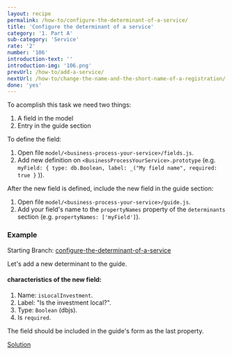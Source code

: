 ```yaml
---
layout: recipe
permalink: /how-to/configure-the-determinant-of-a-service/
title: 'Configure the determinant of a service'
category: '1. Part A'
sub-category: 'Service'
rate: '2'
number: '106'
introduction-text: ''
introduction-img: '106.png'
prevUrl: /how-to/add-a-service/
nextUrl: /how-to/change-the-name-and-the-short-name-of-a-registration/
done: 'yes'
---
```


To acomplish this task we need two things:

1. A field in the model
2. Entry in the guide section

To define the field:

1. Open file `model/<business-process-your-service>/fields.js`.
2. Add new definition on `<BusinessProcessYourService>.prototype` (e.g. `myField: { type: db.Boolean, label: _("My field name", required: true }` )).

After the new field is defined, include the new field in the guide section:

1. Open file `model/<business-process-your-service>/guide.js`.
2. Add your field's name to the `propertyNames` property of the `determinants` section (e.g. `propertyNames: ['myField']`).

### Example

Starting Branch: [configure-the-determinant-of-a-service](https://github.com/egovernment/eregistrations-demo/tree/configure-the-determinant-of-a-service)

Let's add a new determinant to the guide.

#### characteristics of the new field:

1. Name: `isLocalInvestment`.
2. Label: "Is the investment local?".
3. Type: `Boolean` (dbjs).
4. Is `required`.

The field should be included in the guide's form as the last property.

[Solution](https://github.com/egovernment/eregistrations-demo/compare/configure-the-determinant-of-a-service...configure-the-determinant-of-a-service-solution?expand=1)
